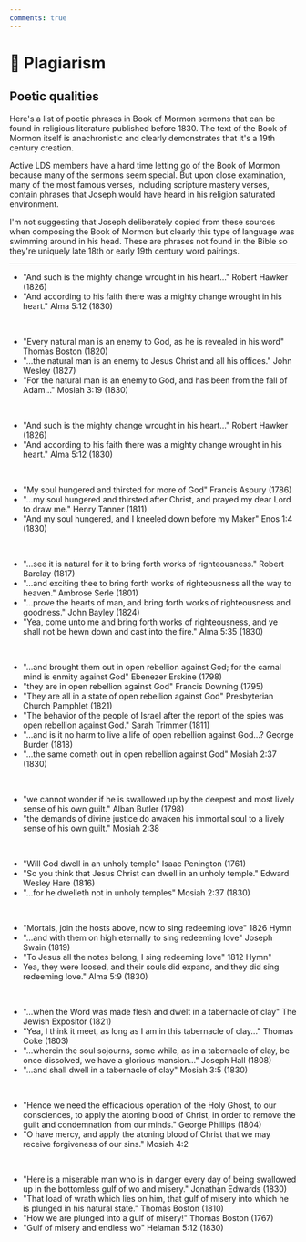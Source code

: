```yaml
---
comments: true
---
```

# 🤥 Plagiarism
## Poetic qualities

Here's a list of poetic phrases in Book of Mormon sermons that can be found in religious literature published before 1830. The text of the Book of Mormon itself is anachronistic and clearly demonstrates that it's a 19th century creation.

Active LDS members have a hard time letting go of the Book of Mormon because many of the sermons seem special. But upon close examination, many of the most famous verses, including scripture mastery verses, contain phrases that Joseph would have heard in his religion saturated environment.

I'm not suggesting that Joseph deliberately copied from these sources when composing the Book of Mormon but clearly this type of language was swimming around in his head. These are phrases not found in the Bible so they're uniquely late 18th or early 19th century word pairings.

---

* "And such is the mighty change wrought in his heart..." Robert Hawker (1826)  
* "And according to his faith there was a mighty change wrought in his heart." Alma 5:12 (1830)  

&nbsp;

* "Every natural man is an enemy to God, as he is revealed in his word" Thomas Boston (1820)  
*   "...the natural man is an enemy to Jesus Christ and all his offices." John Wesley (1827)  
* "For the natural man is an enemy to God, and has been from the fall of Adam..." Mosiah 3:19 (1830)  

&nbsp;

* "And such is the mighty change wrought in his heart..." Robert Hawker (1826)  
* "And according to his faith there was a mighty change wrought in his heart." Alma 5:12 (1830)  

&nbsp;

* "My soul hungered and thirsted for more of God" Francis Asbury (1786)  
* "...my soul hungered and thirsted after Christ, and prayed my dear Lord to draw me." Henry Tanner (1811)  
* "And my soul hungered, and I kneeled down before my Maker" Enos 1:4 (1830)  

&nbsp;

* "...see it is natural for it to bring forth works of righteousness." Robert Barclay (1817)  
* "...and exciting thee to bring forth works of righteousness all the way to heaven." Ambrose Serle (1801)  
* "...prove the hearts of man, and bring forth works of righteousness and goodness." John Bayley (1824)  
* "Yea, come unto me and bring forth works of righteousness, and ye shall not be hewn down and cast into the fire." Alma 5:35 (1830)  

&nbsp;

* "...and brought them out in open rebellion against God; for the carnal mind is enmity against God" Ebenezer Erskine (1798)  
* "they are in open rebellion against God" Francis Downing (1795)  
* "They are all in a state of open rebellion against God" Presbyterian Church Pamphlet (1821)  
* "The behavior of the people of Israel after the report of the spies was open rebellion against God." Sarah Trimmer (1811)  
* "...and is it no harm to live a life of open rebellion against God...? George Burder (1818)  
* "...the same cometh out in open rebellion against God" Mosiah 2:37 (1830)  

&nbsp;

* "we cannot wonder if he is swallowed up by the deepest and most lively sense of his own guilt." Alban Butler (1798)  
* "the demands of divine justice do awaken his immortal soul to a lively sense of his own guilt." Mosiah 2:38  

&nbsp;

* "Will God dwell in an unholy temple" Isaac Penington (1761)  
* "So you think that Jesus Christ can dwell in an unholy temple." Edward Wesley Hare (1816)  
* "...for he dwelleth not in unholy temples" Mosiah 2:37 (1830)  

&nbsp;

* "Mortals, join the hosts above, now to sing redeeming love" 1826 Hymn  
* "...and with them on high eternally to sing redeeming love" Joseph Swain (1819)  
* "To Jesus all the notes belong, I sing redeeming love" 1812 Hymn"  
* Yea, they were loosed, and their souls did expand, and they did sing redeeming love." Alma 5:9 (1830)  

&nbsp;

* "...when the Word was made flesh and dwelt in a tabernacle of clay" The Jewish Expositor (1821)  
* "Yea, I think it meet, as long as I am in this tabernacle of clay..." Thomas Coke (1803)  
* "...wherein the soul sojourns, some while, as in a tabernacle of clay, be once dissolved, we have a glorious mansion..." Joseph Hall (1808)  
* "...and shall dwell in a tabernacle of clay" Mosiah 3:5 (1830)  

&nbsp;

* "Hence we need the efficacious operation of the Holy Ghost, to our consciences, to apply the atoning blood of Christ, in order to remove the guilt and condemnation from our minds." George Phillips (1804)  
* "O have mercy, and apply the atoning blood of Christ that we may receive forgiveness of our sins." Mosiah 4:2  

&nbsp;

* "Here is a miserable man who is in danger every day of being swallowed up in the bottomless gulf of wo and misery." Jonathan Edwards (1830)  
* "That load of wrath which lies on him, that gulf of misery into which he is plunged in his natural state." Thomas Boston (1810)  
* "How we are plunged into a gulf of misery!" Thomas Boston (1767)  
* "Gulf of misery and endless wo" Helaman 5:12 (1830)